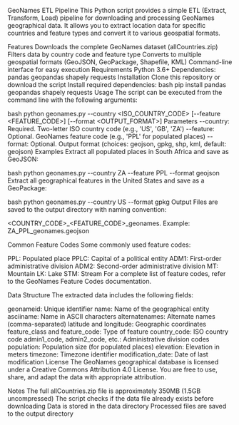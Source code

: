 GeoNames ETL Pipeline
This Python script provides a simple ETL (Extract, Transform, Load) pipeline for downloading and processing GeoNames geographical data. It allows you to extract location data for specific countries and feature types and convert it to various geospatial formats.

Features
Downloads the complete GeoNames dataset (allCountries.zip)
Filters data by country code and feature type
Converts to multiple geospatial formats (GeoJSON, GeoPackage, Shapefile, KML)
Command-line interface for easy execution
Requirements
Python 3.6+
Dependencies:
pandas
geopandas
shapely
requests
Installation
Clone this repository or download the script
Install required dependencies:
bash
pip install pandas geopandas shapely requests
Usage
The script can be executed from the command line with the following arguments:

bash
python geonames.py --country <ISO_COUNTRY_CODE> [--feature <FEATURE_CODE>] [--format <OUTPUT_FORMAT>]
Parameters
--country: Required. Two-letter ISO country code (e.g., 'US', 'GB', 'ZA')
--feature: Optional. GeoNames feature code (e.g., 'PPL' for populated places)
--format: Optional. Output format (choices: geojson, gpkg, shp, kml, default: geojson)
Examples
Extract all populated places in South Africa and save as GeoJSON:

bash
python geonames.py --country ZA --feature PPL --format geojson
Extract all geographical features in the United States and save as a GeoPackage:

bash
python geonames.py --country US --format gpkg
Output
Files are saved to the output directory with naming convention:

<COUNTRY_CODE>_<FEATURE_CODE>_geonames.<FORMAT>
Example: ZA_PPL_geonames.geojson

Common Feature Codes
Some commonly used feature codes:

PPL: Populated place
PPLC: Capital of a political entity
ADM1: First-order administrative division
ADM2: Second-order administrative division
MT: Mountain
LK: Lake
STM: Stream
For a complete list of feature codes, refer to the GeoNames Feature Codes documentation.

Data Structure
The extracted data includes the following fields:

geonameid: Unique identifier
name: Name of the geographical entity
asciiname: Name in ASCII characters
alternatenames: Alternate names (comma-separated)
latitude and longitude: Geographic coordinates
feature_class and feature_code: Type of feature
country_code: ISO country code
admin1_code, admin2_code, etc.: Administrative division codes
population: Population size (for populated places)
elevation: Elevation in meters
timezone: Timezone identifier
modification_date: Date of last modification
License
The GeoNames geographical database is licensed under a Creative Commons Attribution 4.0 License. You are free to use, share, and adapt the data with appropriate attribution.

Notes
The full allCountries.zip file is approximately 350MB (1.5GB uncompressed)
The script checks if the data file already exists before downloading
Data is stored in the data directory
Processed files are saved to the output directory
